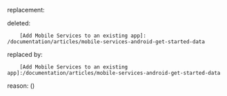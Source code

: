 replacement:

deleted:

		[Add Mobile Services to an existing app]: /documentation/articles/mobile-services-android-get-started-data

replaced by:

		[Add Mobile Services to an existing app]:/documentation/articles/mobile-services-android-get-started-data

reason: ()

